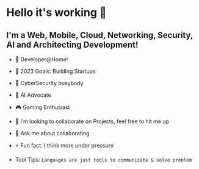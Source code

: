 # Hello it's working 👋

## I'm a Web, Mobile, Cloud, Networking, Security, AI and Architecting Development!

- 🔭 Developer@Home!
- 🥅 2023 Goals: Building Startups
- 🚨 CyberSecurity busybody
- 🤖 AI Advocate
- 🎮 Gaming Enthusiast
- 👯 I’m looking to collaborate on Projects, feel free to hit me up
- 💬 Ask me about collaborating
- ⚡ Fun fact: I think more under pressure

- Tool Tips: ```Languages are just tools to communicate & solve problem```
